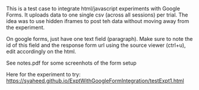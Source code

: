 This is a test case to integrate html/javascript experiments with Google Forms. It uploads data to one single csv (across all sessions) per trial. The idea was to use hidden iframes to post teh data without moving away from the experiment.

On google forms, just have one text field (paragraph). Make sure to note the id of this field and the response form url using the source viewer (ctrl+u), edit accordingly on the html.

See notes.pdf for some screenhots of the form setup

Here for the experiment to try: https://syaheed.github.io/ExptWithGoogleFormIntegration/testExpt1.html
